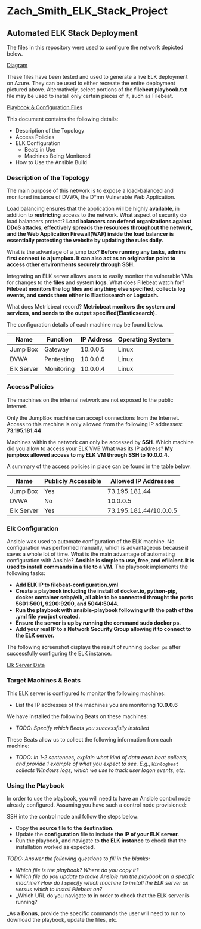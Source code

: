 # Zach_Smith_ELK_Stack_Project

## Automated ELK Stack Deployment

The files in this repository were used to configure the network depicted below.

[Diagram](https://github.com/z-bone/Zach_Smith_ELK_Stack_Project/blob/master/Diagram/Annotation%202020-05-15%20132715.png)


These files have been tested and used to generate a live ELK deployment on Azure. They can be used to either recreate the entire deployment pictured above. Alternatively, select portions of the **filebeat playbook.txt** file may be used to install only certain pieces of it, such as Filebeat.

[Playbook & Configuration Files](https://github.com/z-bone/Zach_Smith_ELK_Stack_Project/tree/master/Ansible)

This document contains the following details:
- Description of the Topology
- Access Policies
- ELK Configuration
  - Beats in Use
  - Machines Being Monitored
- How to Use the Ansible Build


### Description of the Topology

The main purpose of this network is to expose a load-balanced and monitored instance of DVWA, the D*mn Vulnerable Web Application.

Load balancing ensures that the application will be highly **available**, in addition to **restricting** access to the network.
What aspect of security do load balancers protect? **Load balancers can defend organizations against DDoS attacks, effectively spreads the resources throughout the network, and the Web Application Firewall(WAF) inside the load balancer is essentially protecting the website by updating the rules daily.**

What is the advantage of a jump box? **Before running any tasks, admins first connect to a jumpbox. It can also act as an origination point to access other environments securely through SSH.**

Integrating an ELK server allows users to easily monitor the vulnerable VMs for changes to the **files** and system **logs**.
What does Filebeat watch for? **Filebeat monitors the log files and anything else specified, collects log events, and sends them either to Elasticsearch or Logstash.**

What does Metricbeat record? **Metricbeat monitors the system and services, and sends to the output specified(Elasticsearch).**

The configuration details of each machine may be found below.

| Name     | Function | IP Address | Operating System |
|----------|----------|------------|------------------|
|Jump Box  | Gateway  | 10.0.0.5   | Linux            |
|DVWA      |Pentesting| 10.0.0.6   | Linux            |
|Elk Server|Monitoring| 10.0.0.4   | Linux            |

### Access Policies

The machines on the internal network are not exposed to the public Internet. 

Only the JumpBox machine can accept connections from the Internet. Access to this machine is only allowed from the following IP addresses:
**73.195.181.44**

Machines within the network can only be accessed by **SSH**.
Which machine did you allow to access your ELK VM? What was its IP address?
**My jumpbox allowed access to my ELK VM through SSH to 10.0.0.4.**

A summary of the access policies in place can be found in the table below.

| Name     | Publicly Accessible | Allowed IP Addresses |
|----------|---------------------|----------------------|
|Jump Box  |Yes                  |    73.195.181.44     |
|DVWA      |No                   |     10.0.0.5         |
|Elk Server|Yes                  |73.195.181.44/10.0.0.5|

### Elk Configuration

Ansible was used to automate configuration of the ELK machine. No configuration was performed manually, which is advantageous because it saves a whole lot of time.
What is the main advantage of automating configuration with Ansible?
**Ansible is simple to use, free, and efiicient. It is used to install commands in a file to a VM.**
The playbook implements the following tasks:
- **Add ELK IP to filebeat-configuration.yml**
- **Create a playbook including the install of docker.io, python-pip, docker container sebp/elk, all able to be connected throught the ports 5601:5601, 9200:9200, and 5044:5044.**
- **Run the playbook with ansible-playbook following with the path of the .yml file you just created.**
- **Ensure the server is up by running the command sudo docker ps.**
- **Add your real IP to a Network Security Group allowing it to connect to the ELK server.**

The following screenshot displays the result of running `docker ps` after successfully configuring the ELK instance.

[Elk Server Data](https://github.com/z-bone/Zach_Smith_ELK_Stack_Project/blob/master/Images/Annotation%202020-05-11%20194625.png)

### Target Machines & Beats
This ELK server is configured to monitor the following machines:
- List the IP addresses of the machines you are monitoring
**10.0.0.6**

We have installed the following Beats on these machines:
- _TODO: Specify which Beats you successfully installed_

These Beats allow us to collect the following information from each machine:
- _TODO: In 1-2 sentences, explain what kind of data each beat collects, and provide 1 example of what you expect to see. E.g., `Winlogbeat` collects Windows logs, which we use to track user logon events, etc._

### Using the Playbook
In order to use the playbook, you will need to have an Ansible control node already configured. Assuming you have such a control node provisioned: 

SSH into the control node and follow the steps below:
- Copy the **source** file to **the destination**.
- Update the **configuration** file to include **the IP of your ELK server.**
- Run the playbook, and navigate to **the ELK instance** to check that the installation worked as expected.

_TODO: Answer the following questions to fill in the blanks:_
- _Which file is the playbook? Where do you copy it?_
- _Which file do you update to make Ansible run the playbook on a specific machine? How do I specify which machine to install the ELK server on versus which to install Filebeat on?_
- _Which URL do you navigate to in order to check that the ELK server is running?

_As a **Bonus**, provide the specific commands the user will need to run to download the playbook, update the files, etc.
